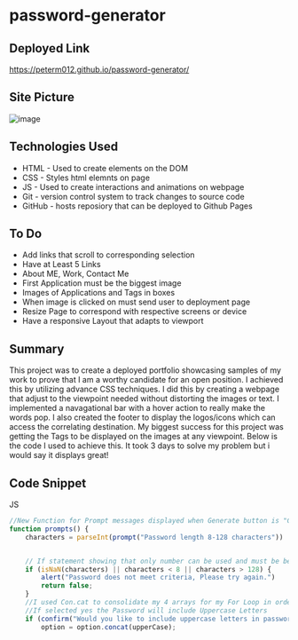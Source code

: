 # password-generator

## Deployed Link
https://peterm012.github.io/password-generator/

## Site Picture 
![image](https://user-images.githubusercontent.com/110750833/192899393-17f0b1cc-6754-403f-8b3d-1b4bd1218ac8.png)

## Technologies Used
- HTML - Used to create elements on the DOM
- CSS - Styles html elemnts on page
- JS - Used to create interactions and animations on webpage 
- Git - version control system to track changes to source code
- GitHub - hosts reposiory that can be deployed to Github Pages

## To Do
- Add links that scroll to corresponding selection
- Have at Least 5 Links
- About ME, Work, Contact Me
- First Application must be the biggest image
- Images of Applications and Tags in boxes
- When image is clicked on must send user to deployment page
- Resize Page to correspond with respective screens or device
- Have a responsive Layout that adapts to viewport

## Summary 
This project was to create a deployed portfolio showcasing samples of my work to prove that I am a worthy candidate for an open position. I achieved this by utilizing advance CSS techniques. I did this by creating a webpage that adjust to the viewpoint needed without distorting the images or text. I implemented a navagational bar with a hover action to really make the words pop. I also created the footer to display the logos/icons which can access the correlating destination. My biggest success for this project was getting the Tags to be displayed on the images at any viewpoint. Below is the code I used to achieve this. It took 3 days to solve my problem but i would say it displays great!

## Code Snippet
JS
```js
//New Function for Prompt messages displayed when Generate button is "Clicked"
function prompts() {
    characters = parseInt(prompt("Password length 8-128 characters"))


    // If statement showing that only number can be used and must be between 8-128 nothing less or more
    if (isNaN(characters) || characters < 8 || characters > 128) {
        alert("Password does not meet criteria, Please try again.")
        return false;
    }
    //I used Con.cat to consolidate my 4 arrays for my For Loop in order to avoid 
    //If selected yes the Password will include Uppercase Letters
    if (confirm("Would you like to include uppercase letters in password?")) {
        option = option.concat(upperCase);

```
